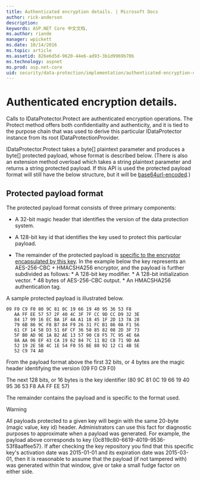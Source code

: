 ```yaml
---
title: Authenticated encryption details. | Microsoft Docs
author: rick-anderson
description: 
keywords: ASP.NET Core 中文文档,
ms.author: riande
manager: wpickett
ms.date: 10/14/2016
ms.topic: article
ms.assetid: 826e6d5d-9620-44e6-ad93-3b1d9969b70b
ms.technology: aspnet
ms.prod: asp.net-core
uid: security/data-protection/implementation/authenticated-encryption-details
---
```

# Authenticated encryption details.

<a name=data-protection-implementation-authenticated-encryption-details></a>

Calls to IDataProtector.Protect are authenticated encryption operations. The Protect method offers both confidentiality and authenticity, and it is tied to the purpose chain that was used to derive this particular IDataProtector instance from its root IDataProtectionProvider.

IDataProtector.Protect takes a byte[] plaintext parameter and produces a byte[] protected payload, whose format is described below. (There is also an extension method overload which takes a string plaintext parameter and returns a string protected payload. If this API is used the protected payload format will still have the below structure, but it will be [base64url-encoded](https://tools.ietf.org/html/rfc4648#section-5).)

## Protected payload format

The protected payload format consists of three primary components:

* A 32-bit magic header that identifies the version of the data protection system.

* A 128-bit key id that identifies the key used to protect this particular payload.

* The remainder of the protected payload is [specific to the encryptor encapsulated by this key](subkeyderivation.md#data-protection-implementation-subkey-derivation). In the example below the key represents an AES-256-CBC + HMACSHA256 encryptor, and the payload is further subdivided as follows: * A 128-bit key modifier. * A 128-bit initialization vector. * 48 bytes of AES-256-CBC output. * An HMACSHA256 authentication tag.

A sample protected payload is illustrated below.

<!-- literal_block {"xml:space": "preserve", "source": "security/data-protection/implementation/authenticated-encryption-details/_static/protectedpayload.txt", "ids": [], "linenos": true, "highlight_args": {"linenostart": 1}} -->

```
09 F0 C9 F0 80 9C 81 0C 19 66 19 40 95 36 53 F8
   AA FF EE 57 57 2F 40 4C 3F 7F CC 9D CC D9 32 3E
   84 17 99 16 EC BA 1F 4A A1 18 45 1F 2D 13 7A 28
   79 6B 86 9C F8 B7 84 F9 26 31 FC B1 86 0A F1 56
   61 CF 14 58 D3 51 6F CF 36 50 85 82 08 2D 3F 73
   5F B0 AD 9E 1A B2 AE 13 57 90 C8 F5 7C 95 4E 6A
   8A AA 06 EF 43 CA 19 62 84 7C 11 B2 C8 71 9D AA
   52 19 2E 5B 4C 1E 54 F0 55 BE 88 92 12 C1 4B 5E
   52 C9 74 A0
   ```

From the payload format above the first 32 bits, or 4 bytes are the magic header identifying the version (09 F0 C9 F0)

The next 128 bits, or 16 bytes is the key identifier (80 9C 81 0C 19 66 19 40 95 36 53 F8 AA FF EE 57)

The remainder contains the payload and is specific to the format used.

>[!WARNING]
> All payloads protected to a given key will begin with the same 20-byte (magic value, key id) header. Administrators can use this fact for diagnostic purposes to approximate when a payload was generated. For example, the payload above corresponds to key {0c819c80-6619-4019-9536-53f8aaffee57}. If after checking the key repository you find that this specific key's activation date was 2015-01-01 and its expiration date was 2015-03-01, then it is reasonable to assume that the payload (if not tampered with) was generated within that window, give or take a small fudge factor on either side.
